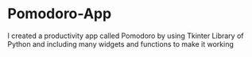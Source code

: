 # Pomodoro-App
I created a productivity app called Pomodoro by using Tkinter Library of Python and including many widgets and functions to make it working
